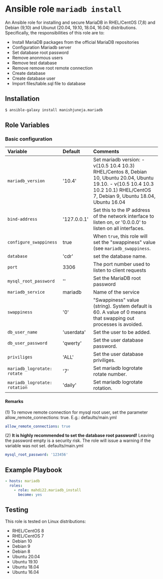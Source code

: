 # Ansible role `mariadb install`


An Ansible role for installing and secure MariaDB in RHEL/CentOS (7,8) and Debian (9,10) and Ubunut (20.04, 19.10, 18.04, 16.04) distributions. Specifically, the responsibilities of this role are to:

- Install MariaDB packages from the official MariaDB repositories
- Configuration Mariadb server
- Set database root password
- Remove anonmous users
- Remove test database
- Remove remove root remote connection
- Create database
- Create database user
- Import files/table.sql file to database

## Installation
``` bash
$ ansible-galaxy install manishjuneja.mariadb
```

## Role Variables

### Basic configuration

| Variable                       | Default         | Comments                                                                                                     |
| :---                           | :---            | :---                                                                                                         |
| `mariadb_version     `         | '10.4'          | Set mariadb version: - v(10.5 10.4 10.3) RHEL/Centos 8, Debian 10, Ubuntu 20.04, Ubuntu 19.10. - v(10.5 10.4 10.3 10.2 10.1) RHEL/CentOS 7, Debian 9,  Ubuntu 18.04, Ubuntu 16.04                                                                                         |
| `bind-address`                 | '127.0.0.1'     | Set this to the IP address of the network interface to listen on, or '0.0.0.0' to listen on all interfaces.  |
| `configure_swappiness`         | true            | When `true`, this role will set the "swappiness" value (see `mariadb_swappiness`.                            |
| `database`                     | 'cdr'           | set the database name.                                                                                       |
| `port`                         | 3306            | The port number used to listen to client requests                                                            |
| `mysql_root_password`          | ''              | Set the MariaDB root password                                                                                |
| `mariadb_service`              | mariadb         | Name of the service                                                                                          |
| `swappiness`                   | '0'             | "Swappiness" value (string). System default is 60. A value of 0 means that swapping out processes is avoided.|
| `db_user_name`                 | 'userdata'      | Set the user to be added.                                                                                    |
| `db_user_password`             | 'qwerty'        | Set the user database password.                                                                              |
| `priviliges`                   | 'ALL'           | Set the user database priviliges.                                                                            |
| `mariadb_logrotate: rotate`    | '7'             | Set mariadb logrotate rotate number.                                                                         |
| `mariadb_logrotate: rotation`  | 'daily'         | Set mariadb logrotate rotation.                                                                              |

#### Remarks

(1) To remove remote connection for mysql root user, set the parameter allow_remote_connections: true. E.g.:
defaults/main.yml
```yaml
allow_remote_connections: true
```

(2) **It is highly recommended to set the database root password!** Leaving the password empty is a  security risk. The role will issue a warning if the variable was not set.
defaults/main.yml
```Yaml
mysql_root_password: '123456'
```


## Example Playbook

```Yaml
- hosts: mariadb
  roles:
    - role: mahdi22.mariadb_install
      become: yes
```

## Testing

This role is tested on Linux distributions:

- RHEL/CentOS 8
- RHEL/CentOS 7
- Debian 10
- Debian 9
- Debian 8
- Ubuntu 20.04
- Ubuntu 19.10
- Ubuntu 18.04
- Ubuntu 16.04
